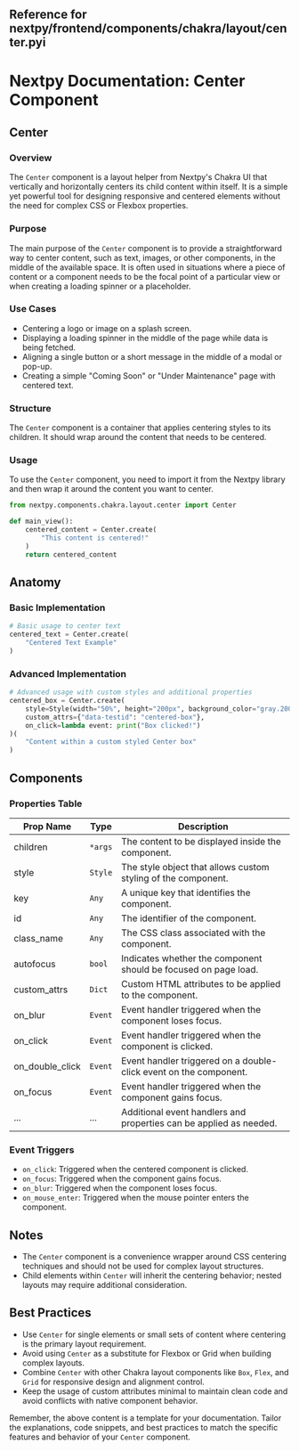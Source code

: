 ##  Reference for nextpy/frontend/components/chakra/layout/center.pyi

# Nextpy Documentation: Center Component

## Center

### Overview

The `Center` component is a layout helper from Nextpy's Chakra UI that vertically and horizontally centers its child content within itself. It is a simple yet powerful tool for designing responsive and centered elements without the need for complex CSS or Flexbox properties.

### Purpose

The main purpose of the `Center` component is to provide a straightforward way to center content, such as text, images, or other components, in the middle of the available space. It is often used in situations where a piece of content or a component needs to be the focal point of a particular view or when creating a loading spinner or a placeholder.

### Use Cases

- Centering a logo or image on a splash screen.
- Displaying a loading spinner in the middle of the page while data is being fetched.
- Aligning a single button or a short message in the middle of a modal or pop-up.
- Creating a simple "Coming Soon" or "Under Maintenance" page with centered text.

### Structure

The `Center` component is a container that applies centering styles to its children. It should wrap around the content that needs to be centered.

### Usage

To use the `Center` component, you need to import it from the Nextpy library and then wrap it around the content you want to center.

```python
from nextpy.components.chakra.layout.center import Center

def main_view():
    centered_content = Center.create(
        "This content is centered!"
    )
    return centered_content
```

## Anatomy

### Basic Implementation

```python
# Basic usage to center text
centered_text = Center.create(
    "Centered Text Example"
)
```

### Advanced Implementation

```python
# Advanced usage with custom styles and additional properties
centered_box = Center.create(
    style=Style(width="50%", height="200px", background_color="gray.200"),
    custom_attrs={"data-testid": "centered-box"},
    on_click=lambda event: print("Box clicked!")
)(
    "Content within a custom styled Center box"
)
```

## Components

### Properties Table

| Prop Name       | Type       | Description                                                         |
|-----------------|------------|---------------------------------------------------------------------|
| children        | `*args`    | The content to be displayed inside the component.                    |
| style           | `Style`    | The style object that allows custom styling of the component.       |
| key             | `Any`      | A unique key that identifies the component.                         |
| id              | `Any`      | The identifier of the component.                                    |
| class_name      | `Any`      | The CSS class associated with the component.                        |
| autofocus       | `bool`     | Indicates whether the component should be focused on page load.     |
| custom_attrs    | `Dict`     | Custom HTML attributes to be applied to the component.              |
| on_blur         | `Event`    | Event handler triggered when the component loses focus.             |
| on_click        | `Event`    | Event handler triggered when the component is clicked.              |
| on_double_click | `Event`    | Event handler triggered on a double-click event on the component.   |
| on_focus        | `Event`    | Event handler triggered when the component gains focus.             |
| ...             | ...        | Additional event handlers and properties can be applied as needed.  |

### Event Triggers

- `on_click`: Triggered when the centered component is clicked.
- `on_focus`: Triggered when the component gains focus.
- `on_blur`: Triggered when the component loses focus.
- `on_mouse_enter`: Triggered when the mouse pointer enters the component.

## Notes

- The `Center` component is a convenience wrapper around CSS centering techniques and should not be used for complex layout structures.
- Child elements within `Center` will inherit the centering behavior; nested layouts may require additional consideration.

## Best Practices

- Use `Center` for single elements or small sets of content where centering is the primary layout requirement.
- Avoid using `Center` as a substitute for Flexbox or Grid when building complex layouts.
- Combine `Center` with other Chakra layout components like `Box`, `Flex`, and `Grid` for responsive design and alignment control.
- Keep the usage of custom attributes minimal to maintain clean code and avoid conflicts with native component behavior.

Remember, the above content is a template for your documentation. Tailor the explanations, code snippets, and best practices to match the specific features and behavior of your `Center` component.